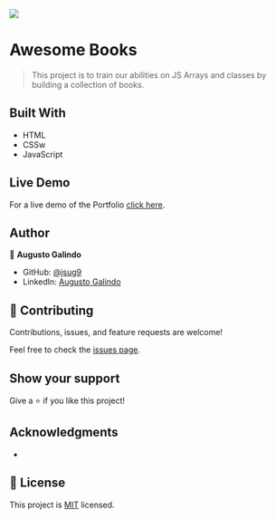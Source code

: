 ![](https://img.shields.io/badge/Microverse-blueviolet)

# Awesome Books

> This project is to train our abilities on JS Arrays and classes by building a collection of books.

## Built With

- HTML
- CSSw
- JavaScript

## Live Demo

For a live demo of the Portfolio [click here](https://jsug9.github.io/).

## Author

👤 **Augusto Galindo**

- GitHub: [@jsug9](https://github.com/jsug9)
- LinkedIn: [Augusto Galindo](https://www.linkedin.com/in/augustogalindo/)

## 🤝 Contributing

Contributions, issues, and feature requests are welcome!

Feel free to check the [issues page](https://github.com/jsug9/Project/issues).

## Show your support

Give a ⭐️ if you like this project!

## Acknowledgments

- 

## 📝 License

This project is [MIT](./MIT.md) licensed.